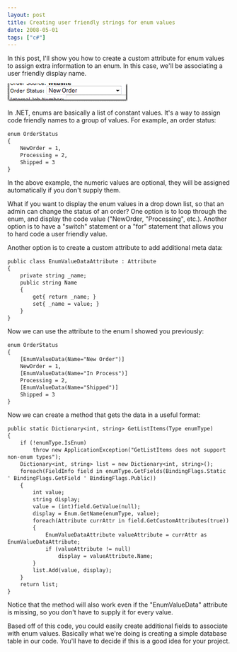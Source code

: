 ```yaml
---
layout: post
title: Creating user friendly strings for enum values
date: 2008-05-01
tags: ["c#"]
---
```

In this post, I'll show you how to create a custom attribute for enum values to assign extra information to an enum. In this case, we'll be associating a user friendly display name.

![Order Status Screenshot](order-status-screenshot.gif) 

In .NET, enums are basically a list of constant values. It's a way to assign code friendly names to a group of values. For example, an order status:

	enum OrderStatus
	{
		NewOrder = 1,
		Processing = 2,
		Shipped = 3
	}

In the above example, the numeric values are optional, they will be assigned automatically if you don't supply them.

What if you want to display the enum values in a drop down list, so that an admin can change the status of an order? One option is to loop through the enum, and display the code value ("NewOrder, "Processing", etc.). Another option is to have a "switch" statement or a "for" statement that allows you to hard code a user friendly value.

Another option is to create a custom attribute to add additional meta data:

	public class EnumValueDataAttribute : Attribute
	{
		private string _name;
		public string Name
		{
			get{ return _name; }
			set{ _name = value; }
		}
	}

Now we can use the attribute to the enum I showed you previously:

	enum OrderStatus
	{
		[EnumValueData(Name="New Order")]
		NewOrder = 1,
		[EnumValueData(Name="In Process")]
		Processing = 2,
		[EnumValueData(Name="Shipped")]
		Shipped = 3
	}

Now we can create a method that gets the data in a useful format:

	public static Dictionary<int, string> GetListItems(Type enumType)
	{
		if (!enumType.IsEnum)
			throw new ApplicationException("GetListItems does not support non-enum types");
		Dictionary<int, string> list = new Dictionary<int, string>();
		foreach(FieldInfo field in enumType.GetFields(BindingFlags.Static ' BindingFlags.GetField ' BindingFlags.Public))
		{
			int value;
			string display;
			value = (int)field.GetValue(null);
			display = Enum.GetName(enumType, value);
			foreach(Attribute currAttr in field.GetCustomAttributes(true))
			{
				EnumValueDataAttribute valueAttribute = currAttr as EnumValueDataAttribute;
				if (valueAttribute != null)
					display = valueAttribute.Name;
			}
			list.Add(value, display);
		}
		return list;
	}

Notice that the method will also work even if the "EnumValueData" attribute is missing, so you don't have to supply it for every value.

Based off of this code, you could easily create additional fields to associate with enum values. Basically what we're doing is creating a simple database table in our code. You'll have to decide if this is a good idea for your project.